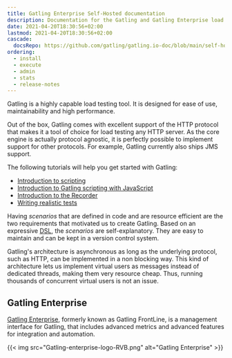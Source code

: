 ```yaml
---
title: Gatling Enterprise Self-Hosted documentation
description: Documentation for the Gatling and Gatling Enterprise load testing tools.
date: 2021-04-20T18:30:56+02:00
lastmod: 2021-04-20T18:30:56+02:00
cascade:
  docsRepo: https://github.com/gatling/gatling.io-doc/blob/main/self-hosted
ordering:
  - install
  - execute
  - admin
  - stats
  - release-notes
---
```


Gatling is a highly capable load testing tool.
It is designed for ease of use, maintainability and high performance.

Out of the box, Gatling comes with excellent support of the HTTP protocol that makes it a tool of choice for load testing any HTTP server.
As the core engine is actually protocol agnostic, it is perfectly possible to implement support for other protocols.
For example, Gatling currently also ships JMS support.

The following tutorials will help you get started with Gatling:

- [Introduction to scripting](https://docs.gatling.io/tutorials/scripting-intro/)
- [Introduction to Gatling scripting with JavaScript](https://docs.gatling.io/tutorials/scripting-intro-js/)
- [Introduction to the Recorder](https://docs.gatling.io/tutorials/recorder/)
- [Writing realistic tests](https://docs.gatling.io/tutorials/advanced/)

Having *scenarios* that are defined in code and are resource efficient are the two requirements that motivated us to create Gatling. Based on an expressive [DSL](http://en.wikipedia.org/wiki/Domain-specific_language), the *scenarios* are self-explanatory. They are easy to maintain and can be kept in a version control system.

Gatling's architecture is asynchronous as long as the underlying protocol, such as HTTP, can be implemented in a non blocking way. This kind of architecture lets us implement virtual users as messages instead of dedicated threads, making them very resource cheap. Thus, running thousands of concurrent virtual users is not an issue.

## Gatling Enterprise

[Gatling Enterprise](https://gatling.io/enterprise/), formerly known as Gatling FrontLine, is a management interface for Gatling, that includes advanced metrics and advanced features for integration and automation.

{{< img src="Gatling-enterprise-logo-RVB.png" alt="Gatling Enterprise" >}}
